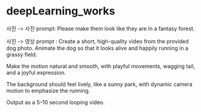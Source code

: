# deepLearning_works
사진 -> 사진 prompt: 
Please make them look like they are in a fantasy forest.

사진 -> 영상 prompt :
Create a short, high-quality video from the provided dog photo.
Animate the dog so that it looks alive and happily running in a grassy field. 

Make the motion natural and smooth, with playful movements, wagging tail, and a joyful expression. 

The background should feel lively, like a sunny park, with dynamic camera motion to emphasize the running. 

Output as a 5–10 second looping video.
